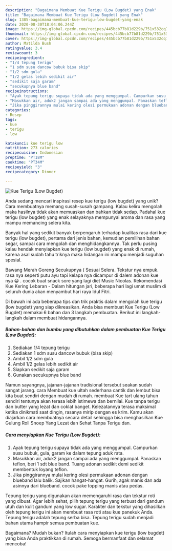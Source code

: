 ```yaml
---
description: "Bagaimana Membuat Kue Terigu (Low Bugdet) yang Enak"
title: "Bagaimana Membuat Kue Terigu (Low Bugdet) yang Enak"
slug: 1385-bagaimana-membuat-kue-terigu-low-bugdet-yang-enak
date: 2020-08-30T18:04:06.244Z
image: https://img-global.cpcdn.com/recipes/445bcb77b81d229b/751x532cq70/kue-terigu-low-bugdet-foto-resep-utama.jpg
thumbnail: https://img-global.cpcdn.com/recipes/445bcb77b81d229b/751x532cq70/kue-terigu-low-bugdet-foto-resep-utama.jpg
cover: https://img-global.cpcdn.com/recipes/445bcb77b81d229b/751x532cq70/kue-terigu-low-bugdet-foto-resep-utama.jpg
author: Matilda Bush
ratingvalue: 3.4
reviewcount: 3
recipeingredient:
- "1/4 tepung terigu"
- "1 sdm susu dancow bubuk bisa skip"
- "1/2 sdm gula"
- "1/2 gelas lebih sedikit air"
- "sedikit saja garam"
- "secukupnya blue band"
recipeinstructions:
- "Ayak tepung terigu supaya tidak ada yang menggumpal. Campurkan susu bubuk, gula, garam ke dalam tepung aduk rata."
- "Masukkan air, aduk2 jangan sampai ada yang menggumpal. Panaskan teflon, beri 1 sdt blue band. Tuang adonan sedikit demi sedikit membentuk loyang teflon."
- "Jika pinggirannya mulai kering olesi permukaan adonan dengan blueband lalu balik. Sajikan hangat-hangat. Gurih, agak manis dan ada asinnya dari blueband. cocok pake topping manis atau pedas."
categories:
- Resep
tags:
- kue
- terigu
- low

katakunci: kue terigu low 
nutrition: 273 calories
recipecuisine: Indonesian
preptime: "PT18M"
cooktime: "PT34M"
recipeyield: "3"
recipecategory: Dinner

---
```



![Kue Terigu (Low Bugdet)](https://img-global.cpcdn.com/recipes/445bcb77b81d229b/751x532cq70/kue-terigu-low-bugdet-foto-resep-utama.jpg)

Anda sedang mencari inspirasi resep kue terigu (low bugdet) yang unik? Cara membuatnya memang susah-susah gampang. Kalau keliru mengolah maka hasilnya tidak akan memuaskan dan bahkan tidak sedap. Padahal kue terigu (low bugdet) yang enak selayaknya mempunyai aroma dan rasa yang mampu memancing selera kita.

Banyak hal yang sedikit banyak berpengaruh terhadap kualitas rasa dari kue terigu (low bugdet), pertama dari jenis bahan, kemudian pemilihan bahan segar, sampai cara mengolah dan menghidangkannya. Tak perlu pusing kalau hendak menyiapkan kue terigu (low bugdet) yang enak di rumah, karena asal sudah tahu triknya maka hidangan ini mampu menjadi suguhan spesial.

Bawang Merah Goreng Secukupnya ( Sesuai Selera. Tekstur nya empuk. rasa nya seperti putu ayu tapi kelapa nya dicampur di dalem adonan kue nya 😀 . cocok buat snack sore yang lagi diet Music Nicolas. Rekomendasi Kue Kering Lebaran - Dalam hitungan jari, beberapa hari lagi umat muslim di seluruh dunia akan menyambut hari raya Idul Fitri.


Di bawah ini ada beberapa tips dan trik praktis dalam mengolah kue terigu (low bugdet) yang siap dikreasikan. Anda bisa membuat Kue Terigu (Low Bugdet) memakai 6 bahan dan 3 langkah pembuatan. Berikut ini langkah-langkah dalam membuat hidangannya.

<!--inarticleads1-->

##### Bahan-bahan dan bumbu yang dibutuhkan dalam pembuatan Kue Terigu (Low Bugdet):

1. Sediakan 1/4 tepung terigu
1. Sediakan 1 sdm susu dancow bubuk (bisa skip)
1. Ambil 1/2 sdm gula
1. Ambil 1/2 gelas lebih sedikit air
1. Siapkan sedikit saja garam
1. Gunakan secukupnya blue band


Namun sayangnya, jajanan-jajanan tradisional tersebut seakan sudah sangat jarang. cara Membuat kue ultah sederhana cantik dan lembut bisa kita buat sendiri dengan mudah di rumah. membuat Kue tart ulang tahun sendiri tentunya akan terasa lebih istimewa dan bernilai. Kue tanpa terigu dan butter yang lezat dan coklat banget. Kelezatannya terasa maksimal ketika dinikmati saat dingin, rasanya mirip dengan es krim. Kamu akan diajarkan cara membuatnya secara detail sehingga bisa menghasilkan Kue Gulung Roll Snoep Yang Lezat dan Sehat Tanpa Terigu dan. 

<!--inarticleads2-->

##### Cara menyiapkan Kue Terigu (Low Bugdet):

1. Ayak tepung terigu supaya tidak ada yang menggumpal. Campurkan susu bubuk, gula, garam ke dalam tepung aduk rata.
1. Masukkan air, aduk2 jangan sampai ada yang menggumpal. Panaskan teflon, beri 1 sdt blue band. Tuang adonan sedikit demi sedikit membentuk loyang teflon.
1. Jika pinggirannya mulai kering olesi permukaan adonan dengan blueband lalu balik. Sajikan hangat-hangat. Gurih, agak manis dan ada asinnya dari blueband. cocok pake topping manis atau pedas.


Tepung terigu yang digunakan akan memengaruhi rasa dan tekstur roti yang dibuat. Agar lebih sehat, pilih tepung terigu yang terbuat dari gandum utuh dan kulit gandum yang low sugar. Karakter dan tekstur yang dihasilkan oleh tepung terigu ini akan membuat rasa roti atau kue panekuk Anda. Tepung terigu adalah tepung serba bisa. Tepung terigu sudah menjadi bahan utama hampir semua pembuatan kue. 

Bagaimana? Mudah bukan? Itulah cara menyiapkan kue terigu (low bugdet) yang bisa Anda praktikkan di rumah. Semoga bermanfaat dan selamat mencoba!
